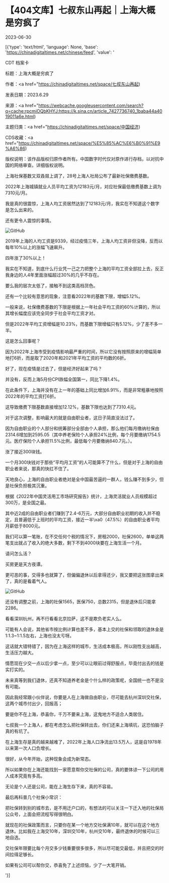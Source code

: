 # 【404文库】七叔东山再起｜上海大概是穷疯了

2023-06-30

[{'type': 'text/html', 'language': None, 'base': 'https://chinadigitaltimes.net/chinese/feed', 'value': '

CDT 档案卡

标题：上海大概是穷疯了

作者：<a href="https://chinadigitaltimes.net/space/七叔东山再起)

发表日期：2023.6.29

来源：<a href="https://webcache.googleusercontent.com/search?q=cache:rpcmiOQbKHYJ:https://k.sina.cn/article_7427736740_1baba44a4019011a6e.html)

主题归类：<a href="https://chinadigitaltimes.net/space/中国经济)

CDS收藏：<a href="https://chinadigitaltimes.net/space/%E5%85%AC%E6%B0%91%E9%A6%86)

版权说明：该作品版权归原作者所有。中国数字时代仅对原作进行存档，以对抗中国的网络审查。详细版权说明。





上海社保基数又双叒叕上调了，28号上海人社局公布了最新社保缴费基数。

2022年上海城镇就业人员平均工资为12183元/月，对应社保最低缴费基数上调为7310元/月。

我是真的很震惊，上海人均工资居然达到了12183元/月，我实在不知道这个数字是怎么出来的。

还有更令人震惊的事情。

![GitHub](https://chinadigitaltimes.net/chinese/files/2023/06/post-697707-649e82e684b52.)

2019年上海的人均工资是9339，经过疫情三年，上海人均工资非但没降，反而以每年10%以上的涨幅飞速飙升。

四年涨了30%以上！

我实在不知道，到底什么行业凭一己之力把整个上海的平均工资全部拉上去，反正我身边的人4年里面涨幅超过30%的几乎不存在。

要么我的层次太低了，接触不到这类高档货色。

还有一个比较有意思的现象，注意看2022年的基数下限，增幅5.12%。

一般来说，社保缴费基数的下限是根据上一年社会平均工资的60%计算的，所以其增长幅度应该完全同步于社会平均工资才对。

但是2022年平均工资增幅是10.23%，而基数下限增幅只有5.12%，少了差不多一半。

这是怎么回事呢？

因为2022年上海市受到疫情影响最严重的时间，所以它没有按照原来的增幅简单地打6折，而是取了2020年和2021年平均工资的平均数的6折。

好了，现在疫情是过去了，但是经济好起来了吗？

并没有，反而上海5月份CPI跌幅全国第一，同比下降1.4%。

在此条件下，上海并没有在上一年的基础上同比增加6.91%，而是非常粗暴地按照2022年的平均工资打6折。

这导致缴费下限基数直接增加12.12%，基数下限也达到了7310.4元。

对于这次调整，影响最大的就是自由职业者，这日子简直没法过了。

因为自由职业的个人部分和统筹部分全部由个人承担，那么他们每月缴纳社保由2314.6增加到2595.05（其中养老保险个人承担24%比例，每个月要缴纳1754.5元。医疗保险个人承担11.5%比例，最低每个月要缴纳840.7元。）。

涨了接近300块钱。

一个月300块钱对于那些“平均月工资”的人可能算不了什么，但是对于上海的自由职业者来说，那真的快扛不住了。

天地良心，上海的自由职业者绝对是全中国最苦逼的一群人，钱么赚不到多少，但是社保负担极其沉重。

根据《2022年中国灵活用工市场研究报告》统计，上海灵活就业人员规模超过300万，是全国之最。

其中近2成的自由职业者们赚到了2.4-6万元，大部分自由职业初期的收入并不稳定，且普遍低于上班时的平均工资，接近一半\xa0（47.5%）的自由职业者平均月薪低于8000元。

我们可以算一笔账，在不交任何个税的情况下，房租2000，社保2600，单单这两笔支出就占了收入的绝大多数，剩下不到4000块要在上海生活一个月。

请问怎么活？

买房更是天方夜谭。

更可恶的事，交得多也就算了，但偏偏退休以后拿得还少，我又要把这张图拿出来了，真的是看着气人。

![GitHub](https://chinadigitaltimes.net/chinese/files/2023/06/post-697707-649e82e68d7ab.)

还没有调整之前，上海的社保1565，医保750，总数2315，但是退休后只能拿2286。

看看深圳杭州，再不行看看北京拉萨，这不是欺负老实人么。

可能有人会说，其他省市按比例计算也差不多，基本上交的社保和领取的退休金是1:1.3~1:1.5左右，上海也没太亏呀。

这话就大错特错了，因为在上海这样的城市，生活成本极高，所以刚性支出越高，生活压力越大。

情愿现在少交一点以后少拿一点，至少可以让眼前过得舒服点，毕竟付出去的钱是实打实的。

未来真等到我们退休，还真不知道养老金是个什么样的政策呢，全国统一也不是没有可能。

因此我经常跟小伙伴说，你要是人在上海做自由职业，尽可能去杭州深圳交社保，这两个城市付出少，回报高；

要是你不在上海，恭喜你，千万不要来上海，这鬼地方不适合人类居住。

七叔我一个上海人，都在考虑怎么把社保转出去，你们还来上海填坑，这恐怕脑子真的有坑了。

在上海生存是真的越来越难了，2022年上海人口净流出13.5万人，这是自1978年以来第一次人口负增长。

很好，从今年开始，这种现象会成为新常态。

所以如果你在上海还能找到一家愿意帮你交社保的公司，真的要体谅一下公司的用人成本究竟有多高。

无论是个人还是公司，能在上海生存下来，真的不容易。

最后再科普几个社保小常识：





把社保转到别的城市去，是不用迁户口的，有想法的可以关注一下迁入地的社保局公众号，上面会把流程写得很明白。





就现在的社保政策而言，只要你在某一个地方交社保满10年，就可以在这个地方退休。比如我在上海交10年，深圳交10年，杭州交10年，最终退休的时候可以三地自选。





交社保年限要比每个月交多少钱重要很多很多，所以尽可能交最低，并且把交的时间拉得足够长。





如果有公司可以帮你交，恭喜免了上述烦恼，少了一大笔开销。



'}]
